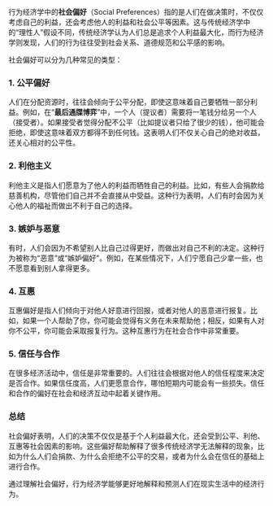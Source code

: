 行为经济学中的**社会偏好**（Social Preferences）指的是人们在做决策时，不仅仅考虑自己的利益，还会考虑他人的利益和社会公平等因素。这与传统经济学中的“理性人”假设不同，传统经济学认为人们总是追求个人利益最大化，而行为经济学则发现，人们的行为往往受到社会关系、道德规范和公平感的影响。

社会偏好可以分为几种常见的类型：

### 1. **公平偏好**

人们在分配资源时，往往会倾向于公平分配，即使这意味着自己要牺牲一部分利益。例如，在“**最后通牒博弈**”中，一个人（提议者）需要将一笔钱分给另一个人（接受者）。如果接受者觉得分配不公平（比如提议者只给了很少的钱），他可能会拒绝，即使这意味着双方都得不到任何钱。这表明人们不仅关心自己的绝对收益，还关心相对的公平性。

### 2. **利他主义**

利他主义是指人们愿意为了他人的利益而牺牲自己的利益。比如，有些人会捐款给慈善机构，尽管他们自己并不会直接从中受益。这种行为表明，人们有时会因为关心他人的福祉而做出不利于自己的选择。

### 3. **嫉妒与恶意**

有时，人们会因为不希望别人比自己过得更好，而做出对自己不利的决定。这种行为被称为“恶意”或“嫉妒偏好”。例如，在某些情况下，人们宁愿自己少拿一些，也不愿意看到别人拿得更多。

### 4. **互惠**

互惠偏好是指人们倾向于对他人好意进行回报，或者对他人的恶意进行报复。比如，如果一个人帮助了你，你可能会觉得有义务在未来帮助他；相反，如果有人对你不公平，你可能会采取报复行为。这种互惠行为在社会合作中非常重要。

### 5. **信任与合作**

在很多经济活动中，信任是非常重要的。人们往往会根据对他人的信任程度来决定是否合作。如果信任度高，人们更愿意合作，哪怕短期内可能会有一些损失。信任和合作的偏好在社会和经济互动中起着关键作用。

### 总结

社会偏好表明，人们的决策不仅仅是基于个人利益最大化，还会受到公平、利他、互惠等社会因素的影响。这些偏好帮助解释了很多传统经济学无法解释的现象，比如为什么人们会捐款、为什么会拒绝不公平的交易，或者为什么会在信任的基础上进行合作。

通过理解社会偏好，行为经济学能够更好地解释和预测人们在现实生活中的经济行为。
